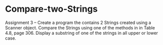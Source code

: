 # Compare-two-Strings
Assignment 3 – Create a program the contains 2 Strings created using a Scanner object. Compare the Strings using one of the methods in in Table 4.8, page 306. Display a substring of one of the strings in all upper or lower case.
